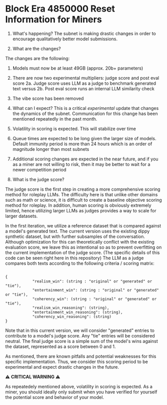 # Block Era 4850000 Reset Information for Miners


1. What's happening?
The subnet is making drastic changes in order to encourage qualitatively better model submissions.

2. What are the changes?

The changes are the following:
1. Models must now be at least 49GB (approx. 20b+ parameters)
2. There are now two experimental multipliers: judge score and post eval score
2a. Judge score uses LLM as a judge to benchmark generated text versus 
2b. Post eval score runs an internal LLM similarity check
3. The vibe score has been removed


3. What can I expect?
This is a critical _experimental_ update that changes the dynamics of the subnet. Communication for this change has been mentioned repeatedly in the past month. 

1. Volatility in scoring is expected. This will stabilize over time
2. Queue times are expected to be long given the larger size of models. Default immunity period is more than 24 hours which is an order of magnitude longer than most subnets
3. Additional scoring changes are expected in the near future, and if you as a miner are not willing to risk, then it may be better to wait for a newer competition period

4. What is the judge score?

The judge score is the first step in creating a more comprehensive scoring method for roleplay LLMs. 
The difficulty here is that unlike other domains such as math or science, it is difficult to create a baseline objective scoring method for roleplay. In addition, human scoring is obviously extremely limited, hence utilizing larger LLMs as judges provides a way to scale for larger datasets.

In the first iteration, we utilize a reference dataset that is compared against a model's generated text. The current version uses the existing dippy synthetic dataset, but with further subsamples of the conversation. Although optimization for this can theoretically conflict with the existing evaluation score, we leave this as intentional so as to prevent overfitting on the current implementation of the judge score.
(The specific details of this code can be seen right here in this repository)
The LLM as a judge compares both texts according to the following criteria / scoring matrix:

```

{
            "realism_win": (string : "original" or "generated" or "tie"),
            "entertainment_win": (string : "original" or "generated" or "tie"),
            "coherency_win": (string : "original" or "generated" or "tie"),
            "realism_win_reasoning": (string),
            "entertainment_win_reasoning": (string),
            "coherency_win_reasoning": (string)
}

```

Note that in this current version, we will consider "generated" entries to contribute to a model's judge score. Any "tie" entries will be considered neutral. 
The final judge score is a simple sum of the model's wins against the dataset, represented as a score between 0 and 1.

As mentioned, there are known pitfalls and potential weaknesses for this specific implementation. Thus, we consider this scoring period to be experimental and expect drastic changes in the future.


⚠️ **CRITICAL WARNING** ⚠️

As repeatedely mentioned above, volatility in scoring is expected. As a miner, you should ideally only submit when you have verified for yourself the potential score and behavior of your model. 
